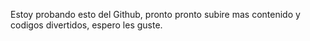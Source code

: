 Estoy probando esto del Github, pronto pronto subire mas contenido y codigos divertidos, espero les guste.
